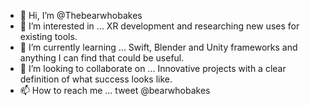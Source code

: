 - 👋 Hi, I’m @Thebearwhobakes
- 👀 I’m interested in ... XR development and researching new uses for existing tools.
- 🌱 I’m currently learning ... Swift, Blender and Unity frameworks and anything I can find that could be useful.
- 💞️ I’m looking to collaborate on ... Innovative projects with a clear definition of what success looks like.
- 📫 How to reach me ... tweet @bearwhobakes

<!---
Thebearwhobakes/Thebearwhobakes is a ✨ special ✨ repository because its `README.md` (this file) appears on your GitHub profile.
You can click the Preview link to take a look at your changes.
--->
